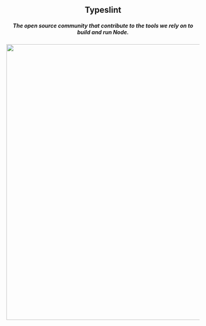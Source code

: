 <h2 align="center">Typeslint</h1>
<h5 align="center">The open source community that contribute to the tools we rely on to build and run Node.</h4>
<p align="center">
  <img src="https://raw.githubusercontent.com/RyuryNetwork/.github/main/profile/img/hw.png" width="720">
</p>
